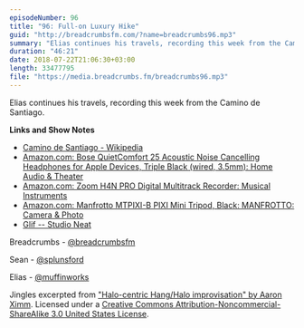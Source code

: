 ```yaml
---
episodeNumber: 96
title: "96: Full-on Luxury Hike"
guid: "http://breadcrumbsfm.com/?name=breadcrumbs96.mp3"
summary: "Elias continues his travels, recording this week from the Camino de Santiago."
duration: "46:21"
date: 2018-07-22T21:06:30+03:00
length: 33477795
file: "https://media.breadcrumbs.fm/breadcrumbs96.mp3"
---
```

Elias continues his travels, recording this week from the Camino de Santiago.

**Links and Show Notes**
- [Camino de Santiago - Wikipedia](https://en.wikipedia.org/wiki/Camino_de_Santiago)
- [Amazon.com: Bose QuietComfort 25 Acoustic Noise Cancelling Headphones for Apple Devices, Triple Black (wired, 3.5mm): Home Audio & Theater](http://www.amazon.com/dp/B0117RFP0Y/?tag=breadcrumbsfm-20)
- [Amazon.com: Zoom H4N PRO Digital Multitrack Recorder: Musical Instruments](http://www.amazon.com/dp/B01DPOXS8I/?tag=breadcrumbsfm-20)
- [Amazon.com: Manfrotto MTPIXI-B PIXI Mini Tripod, Black: MANFROTTO: Camera & Photo](http://www.amazon.com/dp/B00D76RNLS/?tag=breadcrumbsfm-20)
- [Glif -- Studio Neat](https://www.studioneat.com/products/glif)

Breadcrumbs - [@breadcrumbsfm](https://twitter.com/breadcrumbsfm)

Sean - [@splunsford](https://twitter.com/splunsford)

Elias - [@muffinworks](https://twitter.com/muffinworks)

Jingles excerpted from ["Halo-centric Hang/Halo improvisation" by Aaron Ximm](http://freemusicarchive.org/music/aaron_ximm/handpans_and_the_hang/). Licensed under a [Creative Commons Attribution-Noncommercial-ShareAlike 3.0 United States License](http://creativecommons.org/licenses/by-nc-sa/3.0/us/).